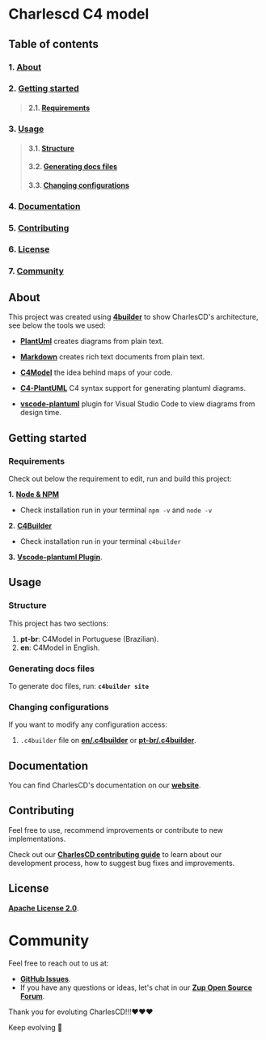 # **Charlescd C4 model**

## **Table of contents**
### 1. [**About**](#about)
### 2. [**Getting started**](#getting-started)
>#### 2.1.  [**Requirements**](#requirements)
### 3. [**Usage**](#usage)
>#### 3.1. [**Structure**](#structure)
>#### 3.2. [**Generating docs files**](#generating-docs-files)
>#### 3.3. [**Changing configurations**](#changing-configurations)
### 4. [**Documentation**](#documentation)       
### 5. [**Contributing**](#contributing)
### 6. [**License**](#license)
### 7. [**Community**](#community)


## **About**
This project was created using [**4builder**](https://adrianvlupu.github.io/C4-Builder/) to show CharlesCD's architecture, see below the tools we used:  

- [**PlantUml**](http://plantuml.com/) creates diagrams from plain text.

- [**Markdown**](https://guides.github.com/features/mastering-markdown/) creates rich text documents from plain text.

- [**C4Model**](https://c4model.com/) the idea behind maps of your code.

- [**C4-PlantUML**](https://github.com/RicardoNiepel/C4-PlantUML) C4 syntax support for generating plantuml diagrams.

- [**vscode-plantuml**](https://github.com/qjebbs/vscode-plantuml) plugin for Visual Studio Code to view diagrams from design time.


## **Getting started**

### **Requirements**
Check out below the requirement to edit, run and build this project:

**1.** [**Node & NPM**](https://nodejs.org/en/)
  - Check installation run in your terminal `npm -v` and `node -v`

**2.** [**C4Builder**](https://adrianvlupu.github.io/C4-Builder/)
  - Check installation run in your terminal `c4builder`

**3.** [**Vscode-plantuml Plugin**](https://github.com/qjebbs/vscode-plantuml). 

## **Usage**
### **Structure**

This project has two sections:

1. **pt-br**: C4Model in Portuguese (Brazilian).
2. **en**: C4Model in English.

### **Generating docs files**
 To generate doc files, run: 
 **`c4builder site`**

### **Changing configurations**

If you want to modify any configuration access:
1.  `.c4builder` file on [**en/.c4builder**](https://github.com/ZupIT/charlescd-c4model//tree/main/en/.c4builder)  or [**pt-br/.c4builder**](https://github.com/ZupIT/charlescd-c4model//tree/main/pt-br/.c4builder).

## **Documentation**
You can find CharlesCD's documentation on our [**website**](https://docs.charlescd.io/).

## **Contributing**

Feel free to use, recommend improvements or contribute to new implementations.

Check out our [**CharlesCD contributing guide**](https://github.com/ZupIT/charlescd/blob/main/CONTRIBUTING.md) to learn about our development process, how to suggest bug fixes and improvements. 


## **License**
 [**Apache License 2.0**](https://github.com/ZupIT/charlescd-c4model/blob/main/LICENSE).


# **Community**

Feel free to reach out to us at:

- [**GitHub Issues**](https://github.com/ZupIT/docs-charles/issues).
- If you have any questions or ideas, let's chat in our [**Zup Open Source Forum**](https://forum.zup.com.br).


Thank you for evoluting CharlesCD!!!:heart::heart::heart:

Keep evolving :rocket:
